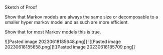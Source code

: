 Sketch of Proof

Show that Markov models are always the same size or decomposable to a smaller hyper markov model and as such are more efficient.

Show that for most Markov models this is true.

![[Pasted image 20230618185648.png]]
![[Pasted image 20230618185658.png]]![[Pasted image 20230618185709.png]]